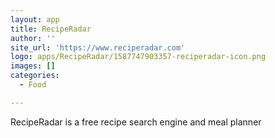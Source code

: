 ```yaml
---
layout: app
title: RecipeRadar
author: ''
site_url: 'https://www.reciperadar.com'
logo: apps/RecipeRadar/1587747903357-reciperadar-icon.png
images: []
categories:
  - Food

---
```

RecipeRadar is a free recipe search engine and meal planner
